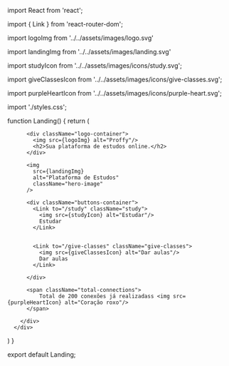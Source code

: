 import React from 'react';

import { Link } from 'react-router-dom';

import logoImg from '../../assets/images/logo.svg'

import landingImg from '../../assets/images/landing.svg'

import studyIcon from '../../assets/images/icons/study.svg';

import giveClassesIcon from '../../assets/images/icons/give-classes.svg';

import purpleHeartIcon from '../../assets/images/icons/purple-heart.svg';

import './styles.css';

function Landing() {
  return  (
    <div id="page-landing">
        <div id="page-landing-content" className="container">
          
          <div className="logo-container">
            <img src={logoImg} alt="Proffy"/>
            <h2>Sua plataforma de estudos online.</h2>
          </div>

          <img 
            src={landingImg} 
            alt="Plataforma de Estudos" 
            className="hero-image"
          />

          <div className="buttons-container">
            <Link to="/study" className="study">
              <img src={studyIcon} alt="Estudar"/>
              Estudar
            </Link>

            
            <Link to="/give-classes" className="give-classes">
              <img src={giveClassesIcon} alt="Dar aulas"/>
              Dar aulas
            </Link>
            
          </div>

          <span className="total-connections"> 
              Total de 200 conexões já realizadass <img src={purpleHeartIcon} alt="Coração roxo"/> 
          </span>

        </div>
      </div>
 )
}

export default Landing;
